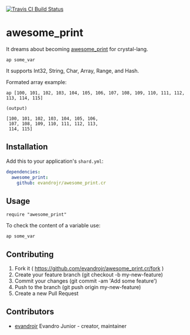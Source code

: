 
[![Travis CI Build Status](https://travis-ci.org/evandrojr/awesome_print.cr.svg)](https://travis-ci.org/evandrojr/awesome_print.cr)

# awesome_print

It dreams about becoming [awesome_print](https://github.com/awesome-print/awesome_print) for crystal-lang.

```
ap some_var
```

It supports Int32, String, Char, Array, Range, and Hash.

Formated array example:

```
ap [100, 101, 102, 103, 104, 105, 106, 107, 108, 109, 110, 111, 112, 113, 114, 115]

(output)

[100, 101, 102, 103, 104, 105, 106, 
 107, 108, 109, 110, 111, 112, 113, 
 114, 115]
```


## Installation

Add this to your application's `shard.yml`:

```yaml
dependencies:
  awesome_print:
    github: evandrojr/awesome_print.cr
```

## Usage

```crystal
require "awesome_print"
```

To check the content of a variable use:
```
ap some_var
```


## Contributing

1. Fork it ( https://github.com/evandrojr/awesome_print.cr/fork )
2. Create your feature branch (git checkout -b my-new-feature)
3. Commit your changes (git commit -am 'Add some feature')
4. Push to the branch (git push origin my-new-feature)
5. Create a new Pull Request

## Contributors

- [evandrojr](https://github.com/evandrojr) Evandro Junior - creator, maintainer

